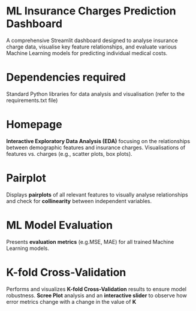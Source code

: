 

# ML Insurance Charges Prediction Dashboard
A comprehensive Streamlit dashboard designed to analyse insurance charge data, visualise key feature relationships, and evaluate various Machine Learning models for predicting individual medical costs.

# Dependencies required
Standard Python libraries for data analysis and visualisation (refer to the requirements.txt file)

# Homepage
**Interactive Exploratory Data Analysis (EDA)** focusing on the relationships between demographic features and insurance charges.
Visualisations of features vs. charges (e.g., scatter plots, box plots).

# Pairplot
Displays **pairplots** of all relevant features to visually analyse relationships and check for **collinearity** between independent variables.

# ML Model Evaluation
Presents **evaluation metrics** (e.g.MSE, MAE) for all trained Machine Learning models.

# K-fold Cross-Validation
Performs and visualizes **K-fold Cross-Validation** results to ensure model robustness.
**Scree Plot** analysis and an **interactive slider** to observe how error metrics change with a change in the value of **K**


